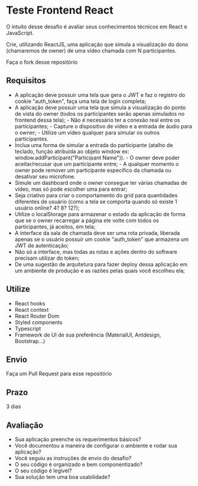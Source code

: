 # Teste Frontend React

  O intuito desse desafio é avaliar seus conhecimentos técnicos em React e JavaScript.

  Crie, utilizando ReactJS, uma aplicação que simula a visualização do dono (chamaremos de owner) de uma vídeo chamada com N participantes.

  Faça o fork desse repositório

## Requisitos
  - A aplicação deve possuir uma tela que gera o JWT e faz o registro do cookie "auth_token", faça uma tela de login completa;
  - A aplicação deve possuir uma tela que simula a visualização do ponto de vista do owner (todos os participantes serão apenas simulados no frontend dessa tela);
          - Não é necessário ter a conexão real entre os participantes;
          - Capture o dispositivo de vídeo e a entrada de áudio para o owner;
          - Utilize um vídeo qualquer para simular os outros participantes.
  - Inclua uma forma de simular a entrada do participante (atalho de teclado, função atribuida ao objeto window ex: window.addParticipant("Participant Name")).
          - O owner deve poder aceitar/recusar que um participante entre;
          - A qualquer momento o owner pode remover um participante específico da chamada ou desativar seu microfone.
  - Simule um dashboard onde o owner consegue ter várias chamadas de vídeo, mas só pode escolher uma para entrar;
  - Seja criativo para criar o comportamento do grid para quantidades diferentes de usuário (como a tela se comporta quando só existe 1 usuário online? 4? 8? 12?);
  - Utilize o localStorage para armazenar o estado da aplicação de forma que se o owner recarregar a página ele volte com todos os participantes, já aceitos, em tela;
  - A interface da sala de chamada deve ser uma rota privada, liberada apenas se o usuário possuir um cookie "auth_token" que armazena um JWT de autenticação;
  - Não só a interface, mas todas as rotas e ações dentro do software precisam utilizar do token;
  - De uma sugestão de arquitetura para fazer deploy dessa aplicação em um ambiente de produção e as razões pelas quais você escolheu ela;

## Utilize
  - React hooks
  - React context
  - React Router Dom
  - Styled components
  - Typescript
  - Framework de UI de sua preferência (MaterialUI, Antdesign, Bootstrap...)

## Envio
  Faça um Pull Request para esse repositório


## Prazo
  3 dias

## Avaliação

  - Sua aplicação preenche os requerimentos básicos?
  - Você documentou a maneira de configurar o ambiente e rodar sua aplicação?
  - Você seguiu as instruções de envio do desafio?
  - O seu código é organizado e bem componentizado?
  - O seu código é legível?
  - Sua solução tem uma boa usabilidade?
